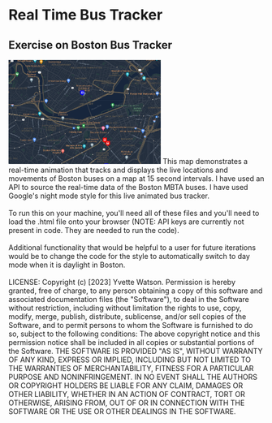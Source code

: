 # Real Time Bus Tracker
## Exercise on Boston Bus Tracker
<img src= "BostonBusTracker.png" width='300'/>
This map demonstrates a real-time animation that tracks and displays the live locations and movements of Boston buses on a map at 15 second intervals. I have used an API to source the real-time data of the Boston MBTA buses. I have used Google's night mode style for this live animated bus tracker.
<br></br>
To run this on your machine, you'll need all of these files and you'll need to load the .html file onto your browser (NOTE: API keys are currently not present in code. They are needed to run the code). 
<br></br>
Additional functionality that would be helpful to a user for future iterations would be to change the code for the style to automatically switch to day mode when it is daylight in Boston.
<br></br>
LICENSE: Copyright (c) [2023] Yvette Watson. Permission is hereby granted, free of charge, to any person obtaining a copy of this software and associated documentation files (the "Software"), to deal in the Software without restriction, including without limitation the rights to use, copy, modify, merge, publish, distribute, sublicense, and/or sell copies of the Software, and to permit persons to whom the Software is furnished to do so, subject to the following conditions:
The above copyright notice and this permission notice shall be included in all copies or substantial portions of the Software. THE SOFTWARE IS PROVIDED "AS IS", WITHOUT WARRANTY OF ANY KIND, EXPRESS OR IMPLIED, INCLUDING BUT NOT LIMITED TO THE WARRANTIES OF MERCHANTABILITY, FITNESS FOR A PARTICULAR PURPOSE AND NONINFRINGEMENT. IN NO EVENT SHALL THE AUTHORS OR COPYRIGHT HOLDERS BE LIABLE FOR ANY CLAIM, DAMAGES OR OTHER LIABILITY, WHETHER IN AN ACTION OF CONTRACT, TORT OR OTHERWISE, ARISING FROM, OUT OF OR IN CONNECTION WITH THE SOFTWARE OR THE USE OR OTHER DEALINGS IN THE SOFTWARE.
